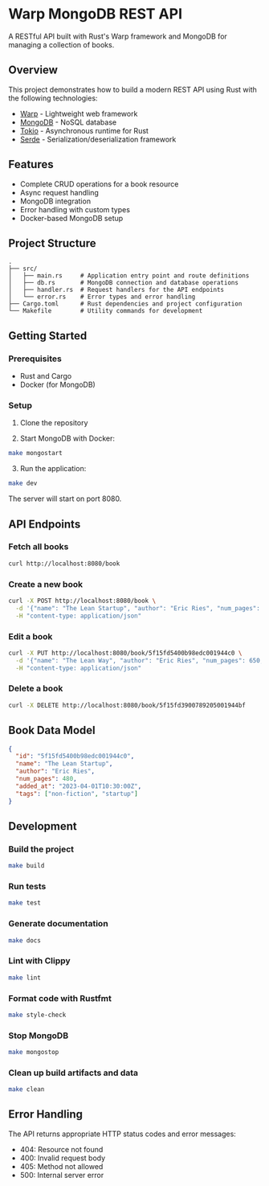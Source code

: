 # Warp MongoDB REST API

A RESTful API built with Rust's Warp framework and MongoDB for managing a collection of books.

## Overview

This project demonstrates how to build a modern REST API using Rust with the following technologies:

- [Warp](https://github.com/seanmonstar/warp) - Lightweight web framework
- [MongoDB](https://www.mongodb.com/) - NoSQL database 
- [Tokio](https://tokio.rs/) - Asynchronous runtime for Rust
- [Serde](https://serde.rs/) - Serialization/deserialization framework

## Features

- Complete CRUD operations for a book resource
- Async request handling
- MongoDB integration
- Error handling with custom types
- Docker-based MongoDB setup

## Project Structure

```
.
├── src/
│   ├── main.rs     # Application entry point and route definitions
│   ├── db.rs       # MongoDB connection and database operations
│   ├── handler.rs  # Request handlers for the API endpoints
│   └── error.rs    # Error types and error handling
├── Cargo.toml      # Rust dependencies and project configuration
└── Makefile        # Utility commands for development
```

## Getting Started

### Prerequisites

- Rust and Cargo
- Docker (for MongoDB)

### Setup

1. Clone the repository

2. Start MongoDB with Docker:
```bash
make mongostart
```

3. Run the application:
```bash
make dev
```

The server will start on port 8080.

## API Endpoints

### Fetch all books

```bash
curl http://localhost:8080/book
```

### Create a new book

```bash
curl -X POST http://localhost:8080/book \
  -d '{"name": "The Lean Startup", "author": "Eric Ries", "num_pages": 480, "tags": ["non-fiction", "startup"]}' \
  -H "content-type: application/json"
```

### Edit a book

```bash
curl -X PUT http://localhost:8080/book/5f15fd5400b98edc001944c0 \
  -d '{"name": "The Lean Way", "author": "Eric Ries", "num_pages": 650, "tags": ["non-fiction", "business"]}' \
  -H "content-type: application/json"
```

### Delete a book

```bash
curl -X DELETE http://localhost:8080/book/5f15fd3900789205001944bf
```

## Book Data Model

```json
{
  "id": "5f15fd5400b98edc001944c0",
  "name": "The Lean Startup",
  "author": "Eric Ries",
  "num_pages": 480,
  "added_at": "2023-04-01T10:30:00Z",
  "tags": ["non-fiction", "startup"]
}
```

## Development

### Build the project
```bash
make build
```

### Run tests
```bash
make test
```

### Generate documentation
```bash
make docs
```

### Lint with Clippy
```bash
make lint
```

### Format code with Rustfmt
```bash
make style-check
```

### Stop MongoDB
```bash
make mongostop
```

### Clean up build artifacts and data
```bash
make clean
```

## Error Handling

The API returns appropriate HTTP status codes and error messages:

- 404: Resource not found
- 400: Invalid request body
- 405: Method not allowed
- 500: Internal server error


